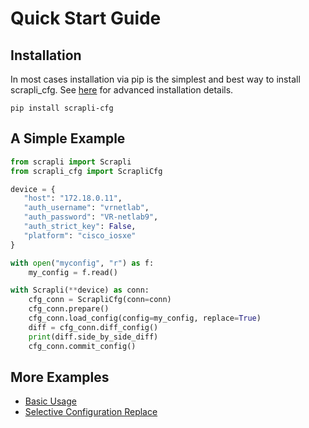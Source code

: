 # Quick Start Guide


## Installation

In most cases installation via pip is the simplest and best way to install scrapli_cfg.
See [here](/user_guide/installation) for advanced installation details.

```
pip install scrapli-cfg
```


## A Simple Example

```python
from scrapli import Scrapli
from scrapli_cfg import ScrapliCfg

device = {
   "host": "172.18.0.11",
   "auth_username": "vrnetlab",
   "auth_password": "VR-netlab9",
   "auth_strict_key": False,
   "platform": "cisco_iosxe"
}

with open("myconfig", "r") as f:
    my_config = f.read()

with Scrapli(**device) as conn:
    cfg_conn = ScrapliCfg(conn=conn)
    cfg_conn.prepare()
    cfg_conn.load_config(config=my_config, replace=True)
    diff = cfg_conn.diff_config()
    print(diff.side_by_side_diff)
    cfg_conn.commit_config()

```


## More Examples

- [Basic Usage](https://github.com/scrapli/scrapli_cfg/tree/main/examples/basic_usage)
- [Selective Configuration Replace](https://github.com/scrapli/scrapli_cfg/tree/main/examples/selective_config_replace)
